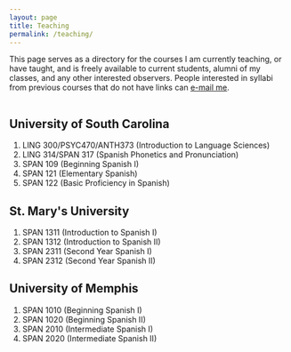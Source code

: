 ```yaml
---
layout: page
title: Teaching
permalink: /teaching/
---
```


This page serves as a directory for the courses I am currently teaching, or have taught, 
and is freely available to current students, alumni of my classes, and any other 
interested observers. People interested in syllabi from previous courses that 
do not have links can [e-mail me](mailto:reedpe@mailbox.sc.edu).

<hr style="clear:both;visibility: hidden;" />  


## University of South Carolina

1. LING 300/PSYC470/ANTH373 (Introduction to Language Sciences)
2. LING 314/SPAN 317 (Spanish Phonetics and Pronunciation)
3. SPAN 109 (Beginning Spanish I)
4. SPAN 121 (Elementary Spanish)
5. SPAN 122 (Basic Proficiency in Spanish)

## St. Mary's University

1. SPAN 1311 (Introduction to Spanish I)
2. SPAN 1312 (Introduction to Spanish II)
3. SPAN 2311 (Second Year Spanish I)
4. SPAN 2312 (Second Year Spanish II)

## University of Memphis

1. SPAN 1010 (Beginning Spanish I)
2. SPAN 1020 (Beginning Spanish II)
3. SPAN 2010 (Intermediate Spanish I)
4. SPAN 2020 (Intermediate Spanish II)